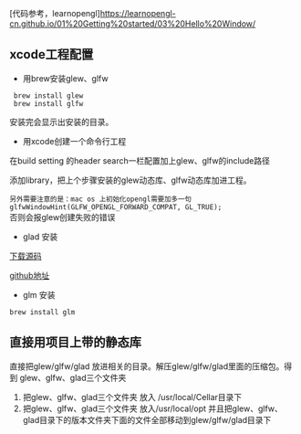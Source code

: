 [代码参考，learnopengl]<https://learnopengl-cn.github.io/01%20Getting%20started/03%20Hello%20Window/>

## xcode工程配置

* 用brew安装glew、glfw

```
 brew install glew
 brew install glfw
```
安装完会显示出安装的目录。

* 用xcode创建一个命令行工程

在build setting 的header search一栏配置加上glew、glfw的include路径

添加library，把上个步骤安装的glew动态库、glfw动态库加进工程。


`另外需要注意的是：mac os 上初始化opengl需要加多一句 glfwWindowHint(GLFW_OPENGL_FORWARD_COMPAT, GL_TRUE);`  
否则会报glew创建失败的错误

* glad 安装

[下载源码](http://glad.dav1d.de/generated/tmp5mqhkIglad/?sort_by=size)

[github地址](https://github.com/Dav1dde/glad)


* glm 安装

`brew install glm`

## 直接用项目上带的静态库
直接把glew/glfw/glad 放进相关的目录。解压glew/glfw/glad里面的压缩包。得到 glew、glfw、glad三个文件夹

1. 把glew、glfw、glad三个文件夹 放入 /usr/local/Cellar目录下
2. 把glew、glfw、glad三个文件夹 放入/usr/local/opt  并且把glew、glfw、glad目录下的版本文件夹下面的文件全部移动到glew/glfw/glad目录下
